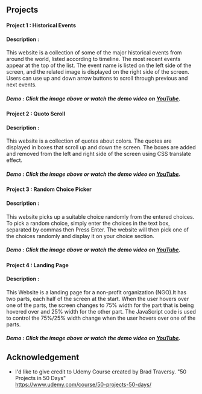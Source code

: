 
## Projects

#### Project 1 : Historical Events

#### Description : 
This website is a collection of some of the major historical events from around the world, listed according to timeline. The most recent events appear at the top of the list. The event name is listed on the left side of the screen, and the related image is displayed on the right side of the screen. Users can use up and down arrow buttons to scroll through previous and next events.

##### Demo : Click the image above or watch the demo video on [YouTube](https://youtu.be/2sCmWmOGqMY).

#### Project 2 : Quoto Scroll

#### Description : 
This website is a collection of quotes about colors. The quotes are displayed in boxes that scroll up and down the screen. The boxes are added and removed from the left and right side of the screen using CSS translate effect.

##### Demo : Click the image above or watch the demo video on [YouTube](https://youtu.be/2sCmWmOGqMY).
#### Project 3 : Random Choice Picker

#### Description : 
This website picks up a suitable choice randomly from the entered choices.
To pick a random choice, simply enter the choices in the text box, separated by commas then Press Enter. The website will then pick one of the choices randomly and display it on your choice section.

##### Demo : Click the image above or watch the demo video on [YouTube](https://youtu.be/2sCmWmOGqMY).
#### Project 4 : Landing Page

#### Description : 
This Website is a landing page for a non-profit organization (NGO).It has two parts, each half of the screen at the start. When the user hovers over one of the parts, the screen changes to 75% width for the part that is being hovered over and 25% width for the other part.
The JavaScript code is used to control the 75%/25% width change when the user hovers over one of the parts.

##### Demo : Click the image above or watch the demo video on [YouTube](https://youtu.be/2sCmWmOGqMY).
## Acknowledgement

- I'd like to give credit to Udemy Course created by Brad Traversy. "50 Projects in 50 Days"  
    https://www.udemy.com/course/50-projects-50-days/   

